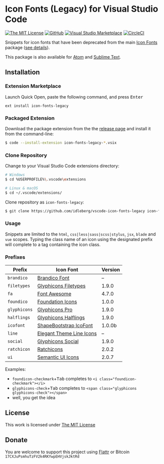 # Icon Fonts (Legacy) for Visual Studio Code

[![The MIT License](https://flat.badgen.net/badge/license/MIT/orange)](http://opensource.org/licenses/MIT)
[![GitHub](https://flat.badgen.net/github/release/idleberg/vscode-icon-fonts-legacy)](https://github.com/idleberg/vscode-icon-fonts-legacy/releases)
[![Visual Studio Marketplace](https://vsmarketplacebadge.apphb.com/installs-short/idleberg.icon-fonts-legacy.svg?style=flat-square)](https://marketplace.visualstudio.com/items?itemName=idleberg.icon-fonts-legacy)
[![CircleCI](https://flat.badgen.net/circleci/github/idleberg/vscode-icon-fonts-legacy)](https://circleci.com/gh/idleberg/vscode-icon-fonts-legacy)

Snippets for icon fonts that have been deprecated from the main [Icon Fonts](https://github.com/idleberg/vscode-icon-fonts) package ([see details](https://github.com/idleberg/vscode-icon-fonts-legacy#prefixes)).

This package is also available for [Atom](https://github.com/idleberg/atom-icon-fonts-legacy) and [Sublime Text](https://github.com/idleberg/sublime-icon-fonts-legacy).

## Installation

### Extension Marketplace

Launch Quick Open, paste the following command, and press <kbd>Enter</kbd>

`ext install icon-fonts-legacy`

### Packaged Extension

Download the package extension from the the [release page](https://github.com/idleberg/vscode-icon-fonts-legacy/releases) and install it from the command-line:

```bash
$ code --install-extension icon-fonts-legacy-*.vsix
```

### Clone Repository

Change to your Visual Studio Code extensions directory:

```bash
# Windows
$ cd %USERPROFILE%\.vscode\extensions

# Linux & macOS
$ cd ~/.vscode/extensions/
```

Clone repository as `icon-fonts-legacy`:

```bash
$ git clone https://github.com/idleberg/vscode-icon-fonts-legacy icon-fonts-legacy
```

### Usage

Snippets are limited to the `html`, `css|less|sass|scss|stylus`, `jsx`, `blade` and `vue` scopes. Typing the class name of an icon using the designated prefix will complete to a tag containing the icon class.

### Prefixes

Prefix         | Icon Font                           | Version
---------------|-------------------------------------|--------
`brandico`     | [Brandico Font][brandico]           | –
`filetypes`    | [Glyphicons Filetypes][filetypes]   | 1.9.0
`fa`           | [Font Awesome][fontawesome]         | 4.7.0
`foundico`     | [Foundation Icons][foundico]        | 1.0.0
`glyphicons`   | [Glyphicons Pro][glyphicons]        | 1.9.0
`halflings`    | [Glyphicons Halflings][halflings]   | 1.9.0
`icofont`      | [ShapeBootstrap IcoFont][icofont]   | 1.0.0b
`line`         | [Elegant Theme Line Icons][line]    | –
`social`       | [Glyphicons Social][social]         | 1.9.0
`ratchicon`    | [Ratchicons][ratchicon]             | 2.0.2
`ui`           | [Semantic UI Icons][ui]             | 2.0.7

Examples:

* `foundicon-checkmark`+<kbd>Tab</kbd> completes to `<i class="foundicon-checkmark"></i>`
* `glyphicons-check`+<kbd>Tab</kbd> completes to `<span class="glyphicons glyphicons-check"></span>`
* well, you get the idea

## License

This work is licensed under [The MIT License](https://opensource.org/licenses/MIT)

## Donate

You are welcome to support this project using [Flattr](https://flattr.com/submit/auto?user_id=idleberg&url=https://github.com/idleberg/atom-icon-fonts-legacy) or Bitcoin `17CXJuPsmhuTzFV2k4RKYwpEHVjskJktRd`

[brandico]: https://github.com/fontello/brandico.font
[filetypes]: http://glyphicons.com
[fontawesome]: https://fontawesome.com
[foundico]: https://github.com/zurb/foundation-icons/tree/original-implementation
[glyphicons]: http://glyphicons.com
[halflings]: http://glyphicons.com
[icofont]: http://icofont.com/
[line]: https://www.elegantthemes.com/blog/resources/elegant-icon-font
[ratchicon]: http://github.com/twbs/ratchet
[social]: http://glyphicons.com
[ui]: http://semantic-ui.com/elements/icon.html
